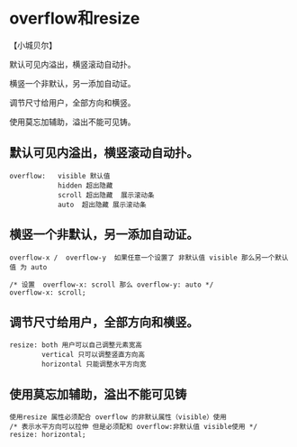 # overflow和resize
【小城贝尔】

默认可见内溢出，横竖滚动自动扑。

横竖一个非默认，另一添加自动证。

调节尺寸给用户，全部方向和横竖。

使用莫忘加辅助，溢出不能可见铸。

## 默认可见内溢出，横竖滚动自动扑。
    overflow:   visible 默认值
                hidden 超出隐藏
                scroll 超出隐藏  展示滚动条
                auto  超出隐藏 展示滚动条
## 横竖一个非默认，另一添加自动证。
    overflow-x /  overflow-y  如果任意一个设置了 非默认值 visible 那么另一个默认值 为 auto

    /* 设置  overflow-x: scroll 那么 overflow-y: auto */
    overflow-x: scroll;
## 调节尺寸给用户，全部方向和横竖。
    resize: both 用户可以自己调整元素宽高
            vertical 只可以调整竖直方向高
            horizontal 只能调整水平方向宽 
## 使用莫忘加辅助，溢出不能可见铸
    使用resize 属性必须配合 overflow 的非默认属性（visible）使用
    /* 表示水平方向可以拉伸 但是必须配和 overflow:非默认值 visible使用 */
    resize: horizontal;